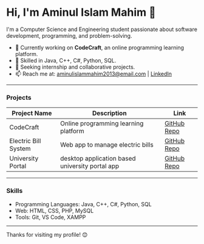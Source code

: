 # Hi, I'm Aminul Islam Mahim 👋

I'm a Computer Science and Engineering student passionate about software development, programming, and problem-solving.

- 🔭 Currently working on **CodeCraft**, an online programming learning platform.
- 🌱 Skilled in Java, C++, C#, Python, SQL.
- 💼 Seeking internship and collaborative projects.
- 📫 Reach me at: [aminulislammahim2013@email.com](mailto:aminulislammahim2013@email.com) | [LinkedIn](https://www.linkedin.com/in/aminul-islam-mahim/)

---

### Projects

| Project Name      | Description                                | Link                                      |
|-------------------|--------------------------------------------|-------------------------------------------|
| CodeCraft         | Online programming learning platform       | [GitHub Repo](https://github.com/yourrepo) |
| Electric Bill System | Web app to manage electric bills           | [GitHub Repo](https://github.com/yourrepo) |
| University Portal | desktop application based university portal app | [GitHub Repo](https://github.com/yourrepo) |

---

### Skills

- Programming Languages: Java, C++, C#, Python, SQL  
- Web: HTML, CSS, PHP, MySQL  
- Tools: Git, VS Code, XAMPP  

---

Thanks for visiting my profile! 😊
